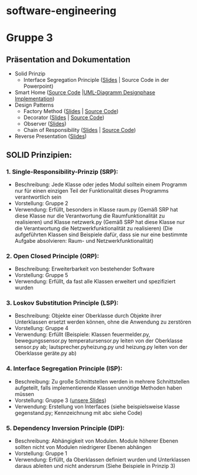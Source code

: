 # software-engineering
# Gruppe 3


## Präsentation and Dokumentation

- Solid Prinzip
  - Interface Segregation Principle ([Slides](./01_SOLID-Prinzipien/SOLID-Prinzipien_ISP.pdf) | Source Code in der Powerpoint)
- Smart Home ([Source Code](./02_SmartHome/smarthome-python) |[UML-Diagramm Designphase](./02_SmartHome/UML-SmartHome.pdf) [Implementation](./02_SmartHome/smarthome-python/UML%20smarthome.pdf))
- Design Patterns
  - Factory Method ([Slides](./03_design_patterns/builder/presentations/builder.pdf) | [Source Code](./03_DesignPattern_FactoryMethod/Codebeispiel_FactoryMethod.py))
  - Decorator ([Slides](./05_DesignPattern_Decorator/Design_Pattern_Decorator.pdf) | [Source Code](./05_DesignPattern_Decorator/decorator.py))
  - Observer ([Slides](./06_DesignPattern_Observer/DesignPattern_Observer.pdf))
  - Chain of Responsibility ([Slides](./07_DesignPattern_ChainOfResponsibility/DesignPattern_ChainOfResponsibility.pdf) | [Source Code](./07_DesignPattern_ChainOfResponsibility/Codebeispiel_ChainOfResponsibility.py))
- Reverse Presentation ([Slides](./04_Making_architecture_Matter_Martin_Fowler/Making_Architecture_Matter.pdf))

## SOLID Prinzipien:

### 1. Single-Responsibility-Prinzip (SRP):
- Beschreibung: Jede Klasse oder jedes Modul solltein einem Programm nur für einen einzigen Teil der Funktionalität dieses Programms verantwortlich sein 
- Vorstellung: Gruppe 2
- Verwendung: Erfüllt, besonders in Klasse raum.py (Gemäß SRP hat diese Klasse nur die Verantwortung die Raumfunktionalität zu realisieren) und Klasse netzwerk.py (Gemäß SRP hat diese Klasse nur die Verantwortung die Netzwerkfunktionalität zu realisieren) (Die aufgeführten Klassen sind Beispiele dafür, dass sie nur eine bestimmte Aufgabe absolvieren: Raum- und Netzwerkfunktionalität)

### 2. Open Closed Principle (ORP): 
- Beschreibung: Erweiterbarkeit von bestehender Software
- Vorstellung: Gruppe 5
- Verwendung: Erfüllt, da fast alle Klassen erweitert und spezifiziert wurden

### 3. Loskov Substitution Principle (LSP):
- Beschreibung: Objekte einer Oberklasse durch Objekte ihrer Unterklassen ersetzt werden können, ohne die Anwendung zu zerstören
- Vorstellung: Gruppe 4
- Verwendung: Erfüllt (Beispiele: Klassen feuermelder.py, bewegungssensor.py temperatursensor.py leiten von der Oberklasse sensor.py ab; lautsprecher.pyheizung.py und heizung.py leiten von der Oberklasse geräte.py ab)

### 4. Interface Segregation Principle (ISP):
- Beschreibung: Zu große Schnittstellen werden in mehrere Schnittstellen aufgeteilt, falls implementierende Klassen unnötige Methoden haben müssen
- Vorstellung: Gruppe 3 ([unsere Slides](./01_SOLID-Prinzipien/SOLID-Prinzipien_ISP.pdf))
- Verwendung: Erstellung von Interfaces (siehe beispielsweise klasse gegenstand.py; Kennzeichnung mit abc siehe Code)


### 5. Dependency Inversion Principle (DIP):
- Beschreibung: Abhängigkeit von Modulen. Module höherer Ebenen sollten nicht von Modulen niedrigerer Ebenen abhängen
- Vorstellung: Gruppe 1
- Verwendung: Erfüllt, da Oberklassen definiert wurden und Unterklassen daraus ableiten und nicht andersrum (Siehe Beispiele in Prinzip 3)





